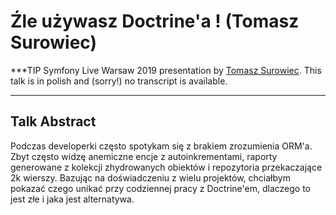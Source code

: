 # Źle używasz Doctrine'a ! (Tomasz Surowiec)

***TIP
Symfony Live Warsaw 2019 presentation by [Tomasz Surowiec](https://connect.symfony.com/api/alternates/b466ac07-bc51-4caa-868c-e7d027552d24).
This talk is in polish and (sorry!) no transcript is available.
***

## Talk Abstract

Podczas developerki często spotykam się z brakiem zrozumienia ORM'a. Zbyt często widzę anemiczne encje z autoinkrementami, raporty generowane z kolekcji zhydrowanych obiektów i repozytoria przekaczające 2k wierszy. Bazując na doświadczeniu z wielu projektów, chciałbym pokazać czego unikać przy codziennej pracy z Doctrine'em, dlaczego to jest złe i jaka jest alternatywa.


